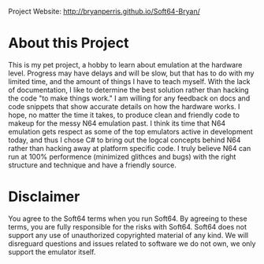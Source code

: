 
Project Website: http://bryanperris.github.io/Soft64-Bryan/

# About this Project #
This is my pet project, a hobby to learn about emulation at the hardware level.  Progress may have delays and will be slow, but that has to do with my limited time, and the amount of things I have to teach myself.  With the lack of documentation, I like to determine the best solution rather than hacking the code "to make things work."  I am willing for any feedback on docs and code snippets that show accurate details on how the hardware works.  I hope, no matter the time it takes, to produce clean and friendly code to makeup for the messy N64 emulation past.  I think its time that N64 emulation gets respect as some of the top emulators active in development today, and thus I chose C# to bring out the logcal concepts behind N64 rather than hacking away at platform specific code.  I truly believe N64 can run at 100% performence (minimized glithces and bugs) with the right structure and technique and have a friendly source.

# Disclaimer #
You agree to the Soft64 terms when you run Soft64.  By agreeing to these terms, you are fully responsible for the risks with Soft64.  Soft64 does not support any use of unauthorized copyrighted material of any kind.  We will disreguard questions and issues related to software we do not own, we only support the emulator itself.
